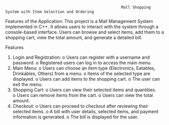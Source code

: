                                                        Mall Shopping System with Item Selection and Ordering


Features of the Application: 
    This project is a Mall Management System implemented in C++. It allows users to interact with the system through a console-based interface. Users can browse and select items, 
    add them to a shopping cart, view the total amount, and generate a detailed bill. 

Features 
  1. Login and Registration: 
        o Users can register with a username and password. 
        o Registered users can log in to access the main menu. 
  2. Main Menu: 
        o Users can choose an item type (Electronics, Eatables, Drinkables, Others) from a menu. 
        o Items of the selected type are displayed. 
        o Users can add items to the shopping cart. 
        o The user can exit the menu. 
  3. Shopping Cart: 
        o Users can view their selected items and quantities.  
        o Users can remove items from the cart. 
        o Users can view the total amount. 
  4. Checkout: 
        o Users can proceed to checkout after reviewing their selected items. 
        o A bill with user details, selected items, and payment information is generated. 
        o The bill is displayed for the user.
